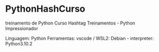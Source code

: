 # PythonHashCurso
treinamento de Python
Curso Hashtag Treinamentos - Python Impressionador

Linguagem: Python
Ferramentas: vscode / WSL2: Debian - interpreter: Python3.10.2



